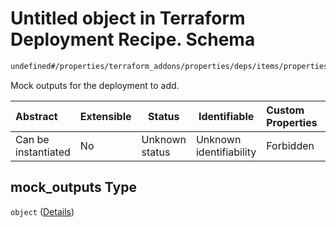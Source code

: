 # Untitled object in Terraform Deployment Recipe. Schema

```txt
undefined#/properties/terraform_addons/properties/deps/items/properties/mock_outputs
```

Mock outputs for the deployment to add.


| Abstract            | Extensible | Status         | Identifiable            | Custom Properties | Additional Properties | Access Restrictions | Defined In                                                                |
| :------------------ | ---------- | -------------- | ----------------------- | :---------------- | --------------------- | ------------------- | ------------------------------------------------------------------------- |
| Can be instantiated | No         | Unknown status | Unknown identifiability | Forbidden         | Allowed               | none                | [deployment.schema.json\*](deployment.schema.json "open original schema") |

## mock_outputs Type

`object` ([Details](deployment-properties-terraform_addons-properties-deps-items-properties-mock_outputs.md))
